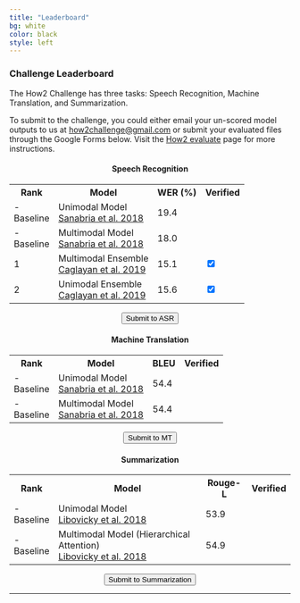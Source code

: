 ```yaml
---
title: "Leaderboard"
bg: white
color: black
style: left
---
```


### Challenge Leaderboard

The How2 Challenge has three tasks: Speech Recognition, Machine Translation, and Summarization. 

To submit to the challenge, you could either email your un-scored model outputs to us at <how2challenge@gmail.com> or submit your evaluated files through the Google Forms below. Visit the <a href="https://github.com/srvk/how2-dataset/blob/master/README.md#how2-evaluate">How2 evaluate</a> page for more instructions.


<div align="center">
<h4>Speech Recognition</h4>
<table width="80%" class="tg">
  <tr>
    <th class="tg-qnmb">Rank</th>
    <th class="tg-qnmb">Model</th>
    <th class="tg-qnmb">WER (%)</th>
    <th class="tg-qnmb">Verified</th>
  </tr>
  <tr>
    <td class="tg-fqar">-<br>Baseline</td>
    <td class="tg-fqar">Unimodal Model<br><a href="https://arxiv.org/abs/1811.00347">Sanabria et al. 2018</a></td>
    <td class="tg-fqar">19.4</td>
    <td class="tg-fqar"></td>
  </tr>
  <tr>
    <td class="tg-fqar">-<br>Baseline</td>
    <td class="tg-fqar">Multimodal Model<br><a href="https://arxiv.org/abs/1811.00347">Sanabria et al. 2018</a></td>
    <td class="tg-fqar">18.0</td>
    <td class="tg-fqar"></td>
  </tr>
  <tr>
    <td class="tg-s6z2">1</td>
    <td class="tg-jlrw">Multimodal Ensemble <br><a href="">Caglayan et al. 2019</a></td>
    <td class="tg-jlrw">15.1</td>
    <td class="tg-jlrw"><input type="checkbox" checked="checked" onclick="return false;"></td>
  </tr>
  <tr>
    <td class="tg-s6z2">2</td>
    <td class="tg-jlrw">Unimodal Ensemble <br><a href="">Caglayan et al. 2019</a></td>
    <td class="tg-jlrw">15.6</td>
    <td class="tg-jlrw"><input type="checkbox" checked="checked" onclick="return false;"></td>
  </tr>
</table>
  <button type="button" class="btncls" onclick="location.href = 'https://forms.gle/z8Q7Qhbw2Ku6MmKbA';">Submit to ASR</button>
  
  
  <h4>Machine Translation</h4>
<table width="80%" class="tg">
  <tr>
    <th class="tg-qnmb">Rank</th>
    <th class="tg-qnmb">Model</th>
    <th class="tg-qnmb">BLEU</th>
    <th class="tg-qnmb">Verified</th>
  </tr>
  <tr>
    <td class="tg-fqar">-<br>Baseline</td>
    <td class="tg-fqar">Unimodal Model<br><a href="https://arxiv.org/abs/1811.00347">Sanabria et al. 2018</a></td>
    <td class="tg-fqar">54.4</td>
    <td class="tg-fqar"></td>
  </tr>
  <tr>
    <td class="tg-fqar">-<br>Baseline</td>
    <td class="tg-fqar">Multimodal Model<br><a href="https://arxiv.org/abs/1811.00347">Sanabria et al. 2018</a></td>
    <td class="tg-fqar">54.4</td>
    <td class="tg-fqar"></td>
  </tr>
</table>
  <button type="button" class="btncls" onclick="location.href = 'https://forms.gle/27ABz4niLAzW2EHA6';">Submit to MT</button>
  
  
  <h4>Summarization</h4>
<table width="80%" class="tg">
  <tr>
    <th class="tg-qnmb">Rank</th>
    <th class="tg-qnmb">Model</th>
    <th class="tg-qnmb">Rouge-L</th>
    <th class="tg-qnmb">Verified</th>
  </tr>
  <tr>
    <td class="tg-fqar">-<br>Baseline</td>
    <td class="tg-fqar">Unimodal Model<br><a href="https://nips2018vigil.github.io/static/papers/accepted/8.pdf">Libovicky et al. 2018</a></td>
    <td class="tg-fqar">53.9</td>
    <td class="tg-fqar"></td>
  </tr>
  <tr>
    <td class="tg-fqar">-<br>Baseline</td>
    <td class="tg-fqar">Multimodal Model (Hierarchical Attention)<br><a href="https://nips2018vigil.github.io/static/papers/accepted/8.pdf">Libovicky et al. 2018</a></td>
    <td class="tg-fqar">54.9</td>
    <td class="tg-fqar"></td>
  </tr>
</table>
  <button type="button" class="btncls" onclick="location.href = 'https://forms.gle/ffTeQYcRaCYiGYsN9';">Submit to Summarization</button>
</div>



* * *
